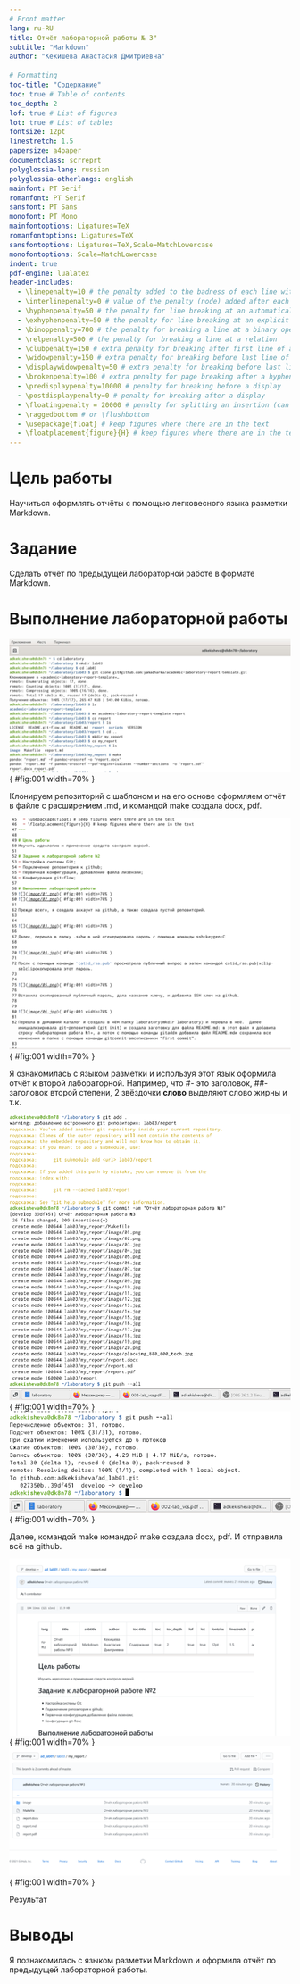 ```yaml
---
# Front matter
lang: ru-RU
title: Отчёт лабораторной работы № 3"
subtitle: "Markdown"
author: "Кекишева Анастасия Дмитриевна"

# Formatting
toc-title: "Содержание"
toc: true # Table of contents
toc_depth: 2
lof: true # List of figures
lot: true # List of tables
fontsize: 12pt
linestretch: 1.5
papersize: a4paper
documentclass: scrreprt
polyglossia-lang: russian
polyglossia-otherlangs: english
mainfont: PT Serif
romanfont: PT Serif
sansfont: PT Sans
monofont: PT Mono
mainfontoptions: Ligatures=TeX
romanfontoptions: Ligatures=TeX
sansfontoptions: Ligatures=TeX,Scale=MatchLowercase
monofontoptions: Scale=MatchLowercase
indent: true
pdf-engine: lualatex
header-includes:
  - \linepenalty=10 # the penalty added to the badness of each line within a paragraph (no associated penalty node) Increasing the value makes tex try to have fewer lines in the paragraph.
  - \interlinepenalty=0 # value of the penalty (node) added after each line of a paragraph.
  - \hyphenpenalty=50 # the penalty for line breaking at an automatically inserted hyphen
  - \exhyphenpenalty=50 # the penalty for line breaking at an explicit hyphen
  - \binoppenalty=700 # the penalty for breaking a line at a binary operator
  - \relpenalty=500 # the penalty for breaking a line at a relation
  - \clubpenalty=150 # extra penalty for breaking after first line of a paragraph
  - \widowpenalty=150 # extra penalty for breaking before last line of a paragraph
  - \displaywidowpenalty=50 # extra penalty for breaking before last line before a display math
  - \brokenpenalty=100 # extra penalty for page breaking after a hyphenated line
  - \predisplaypenalty=10000 # penalty for breaking before a display
  - \postdisplaypenalty=0 # penalty for breaking after a display
  - \floatingpenalty = 20000 # penalty for splitting an insertion (can only be split footnote in standard LaTeX)
  - \raggedbottom # or \flushbottom
  - \usepackage{float} # keep figures where there are in the text
  - \floatplacement{figure}{H} # keep figures where there are in the text
---
```


# Цель работы

Научиться оформлять отчёты с помощью легковесного языка разметки Markdown.

# Задание

Сделать отчёт по предыдущей лабораторной работе в формате Markdown.

# Выполнение лабораторной работы

![](im/01.jpg){ #fig:001 width=70% }

Клонируем репозиторий с шаблоном и на его основе оформляем отчёт в файле с расширением .md, и командой make создала docx, pdf. 

![](im/06.png){ #fig:001 width=70% }

Я ознакомилась с языком разметки и используя этот язык оформила отчёт к второй лабораторной. Например, что #- это заголовок, ##- заголовок второй степени, 2 звёздочки **слово** выделяют слово жирны и т.к.

![](im/03.png){ #fig:001 width=70% }
![](im/04.png){ #fig:001 width=70% }

Далее, командой make командой make создала docx, pdf. И отправила всё на github.


![](im/02.png){ #fig:001 width=70% }
![](im/05.png){ #fig:001 width=70% }

Результат

# Выводы
Я познакомилась с языком разметки Markdown и оформила отчёт по предыдущей лабораторной работы.
